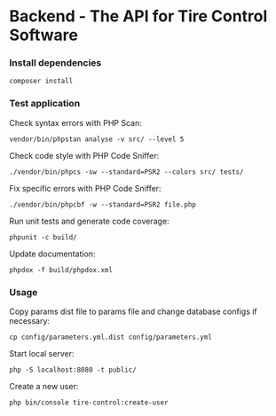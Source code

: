 # Backend - The API for Tire Control Software

### Install dependencies

```
composer install
```

### Test application

Check syntax errors with PHP Scan:
```
vendor/bin/phpstan analyse -v src/ --level 5
```

Check code style with PHP Code Sniffer:
```
./vendor/bin/phpcs -sw --standard=PSR2 --colors src/ tests/
```

Fix specific errors with PHP Code Sniffer:
```
./vendor/bin/phpcbf -w --standard=PSR2 file.php
```

Run unit tests and generate code coverage:
```
phpunit -c build/
```

Update documentation:
```
phpdox -f build/phpdox.xml
```

### Usage

Copy params dist file to params file and change database configs if necessary:
```
cp config/parameters.yml.dist config/parameters.yml 
```

Start local server:

```
php -S localhost:8080 -t public/
```

Create a new user:

```
php bin/console tire-control:create-user  
```
